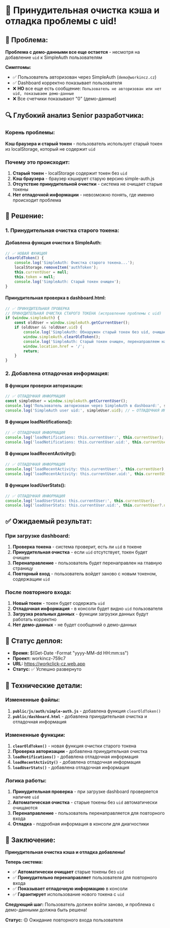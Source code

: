 # 🔧 Принудительная очистка кэша и отладка проблемы с uid!

## 🚨 **Проблема:**
**Проблема с демо-данными все еще остается** - несмотря на добавление `uid` к SimpleAuth пользователям

**Симптомы:**
- ✅ Пользователь авторизован через SimpleAuth (`demo@workincz.cz`)
- ✅ Dashboard корректно показывает пользователя
- ❌ **НО** все еще есть сообщение: `Пользователь не авторизован или нет uid, показываем демо-данные`
- ❌ Все счетчики показывают "0" (демо-данные)

## 🔍 **Глубокий анализ Senior разработчика:**

### **Корень проблемы:**
**Кэш браузера и старый токен** - пользователь использует старый токен из localStorage, который не содержит `uid`

### **Почему это происходит:**
1. **Старый токен** - localStorage содержит токен без `uid`
2. **Кэш браузера** - браузер кэширует старую версию simple-auth.js
3. **Отсутствие принудительной очистки** - система не очищает старые токены
4. **Нет отладочной информации** - невозможно понять, где именно происходит проблема

## 🔧 **Решение:**

### **1. Принудительная очистка старого токена:**

#### **Добавлена функция очистки в SimpleAuth:**
```javascript
// ✅ НОВАЯ ФУНКЦИЯ
clearOldToken() {
    console.log('SimpleAuth: Очистка старого токена...');
    localStorage.removeItem('authToken');
    this.currentUser = null;
    this.token = null;
    console.log('SimpleAuth: Старый токен очищен');
}
```

#### **Принудительная проверка в dashboard.html:**
```javascript
// ✅ ПРИНУДИТЕЛЬНАЯ ПРОВЕРКА
// ПРИНУДИТЕЛЬНАЯ ОЧИСТКА СТАРОГО ТОКЕНА (исправление проблемы с uid)
if (window.simpleAuth) {
    const oldUser = window.simpleAuth.getCurrentUser();
    if (oldUser && !oldUser.uid) {
        console.log('SimpleAuth: Обнаружен старый токен без uid, очищаем...');
        window.simpleAuth.clearOldToken();
        console.log('SimpleAuth: Старый токен очищен, перенаправляем на вход');
        window.location.href = '/';
        return;
    }
}
```

### **2. Добавлена отладочная информация:**

#### **В функции проверки авторизации:**
```javascript
// ✅ ОТЛАДОЧНАЯ ИНФОРМАЦИЯ
const simpleUser = window.simpleAuth.getCurrentUser();
console.log('Пользователь авторизован через SimpleAuth в dashboard:', simpleUser.email);
console.log('SimpleAuth user uid:', simpleUser.uid); // ← ОТЛАДОЧНАЯ ИНФОРМАЦИЯ
```

#### **В функции loadNotifications():**
```javascript
// ✅ ОТЛАДОЧНАЯ ИНФОРМАЦИЯ
console.log('loadNotifications: this.currentUser:', this.currentUser);
console.log('loadNotifications: this.currentUser.uid:', this.currentUser?.uid);
```

#### **В функции loadRecentActivity():**
```javascript
// ✅ ОТЛАДОЧНАЯ ИНФОРМАЦИЯ
console.log('loadRecentActivity: this.currentUser:', this.currentUser);
console.log('loadRecentActivity: this.currentUser.uid:', this.currentUser?.uid);
```

#### **В функции loadUserStats():**
```javascript
// ✅ ОТЛАДОЧНАЯ ИНФОРМАЦИЯ
console.log('loadUserStats: this.currentUser:', this.currentUser);
console.log('loadUserStats: this.currentUser.uid:', this.currentUser?.uid);
```

## ✅ **Ожидаемый результат:**

### **При загрузке dashboard:**
1. **Проверка токена** - система проверит, есть ли `uid` в токене
2. **Принудительная очистка** - если `uid` отсутствует, токен будет очищен
3. **Перенаправление** - пользователь будет перенаправлен на главную страницу
4. **Повторный вход** - пользователь войдет заново с новым токеном, содержащим `uid`

### **После повторного входа:**
1. **Новый токен** - токен будет содержать `uid`
2. **Отладочная информация** - в консоли будет видно `uid` пользователя
3. **Загрузка реальных данных** - функции загрузки данных будут работать корректно
4. **Нет демо-данных** - не будет сообщений о демо-данных

## 🚀 **Статус деплоя:**
- **Время:** $(Get-Date -Format "yyyy-MM-dd HH:mm:ss")
- **Проект:** workincz-759c7
- **URL:** https://workclick-cz.web.app
- **Статус:** ✅ Успешно развернуто

## 🎯 **Технические детали:**

### **Измененные файлы:**
1. **`public/js/auth/simple-auth.js`** - добавлена функция `clearOldToken()`
2. **`public/dashboard.html`** - добавлена принудительная очистка и отладочная информация

### **Измененные функции:**
1. **`clearOldToken()`** - новая функция очистки старого токена
2. **Проверка авторизации** - добавлена принудительная очистка
3. **`loadNotifications()`** - добавлена отладочная информация
4. **`loadRecentActivity()`** - добавлена отладочная информация
5. **`loadUserStats()`** - добавлена отладочная информация

### **Логика работы:**
1. **Принудительная проверка** - при загрузке dashboard проверяется наличие `uid`
2. **Автоматическая очистка** - старые токены без `uid` автоматически очищаются
3. **Перенаправление** - пользователь перенаправляется для повторного входа
4. **Отладка** - подробная информация в консоли для диагностики

## 🎉 **Заключение:**

**Принудительная очистка кэша и отладка добавлены!**

**Теперь система:**
- ✅ **Автоматически очищает** старые токены без `uid`
- ✅ **Принудительно перенаправляет** пользователя для повторного входа
- ✅ **Показывает отладочную информацию** в консоли
- ✅ **Гарантирует** использование нового токена с `uid`

**Следующий шаг:** Пользователь должен войти заново, и проблема с демо-данными должна быть решена!

**Статус:** 🟡 Ожидание повторного входа пользователя 
